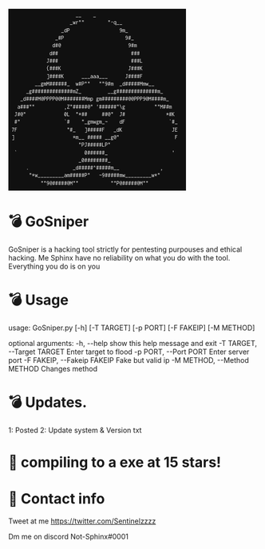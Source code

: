 ![ ALT](icon.png)

# :bomb: GoSniper
GoSniper is a hacking tool strictly for pentesting purpouses and ethical hacking. Me Sphinx have no reliability on what you do with the tool. Everything you do is on you

# :bomb: Usage

usage: GoSniper.py [-h] [-T TARGET] [-p PORT] [-F FAKEIP] [-M METHOD]

optional arguments:
  -h, --help            show this help message and exit
  -T TARGET, --Target TARGET
                        Enter target to flood
  -p PORT, --Port PORT  Enter server port
  -F FAKEIP, --Fakeip FAKEIP
                        Fake but valid ip
  -M METHOD, --Method METHOD
                        Changes method
                        
# :bomb: Updates.
1: Posted
2: Update system & Version txt
# :rocket: compiling to a exe at 15 stars!
 # :rocket: Contact info
 
 Tweet at me https://twitter.com/Sentinelzzzz
 
 Dm me on discord Not-Sphinx#0001
